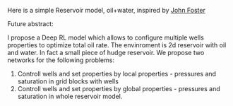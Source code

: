Here is a simple Reservoir model, oil+water, inspired by [John Foster](https://johnfoster.pge.utexas.edu/PGE323M-ResEngineeringIII/course-mat/) 

Future abstract:

I propose a Deep RL model which allows to configure multiple wells properties to optimize total oil rate. 
The envinroment is 2d reservoir with oil and water. 
In fact a small piece of hudge reservoir. 
We propose two networks for the following problems:
<ol>
  <li> Controll wells and set properties by local properties - pressures and saturation in grid blocks with wells
  <li> Controll wells and set properties by global properties - pressures and saturation in whole reservoir model.
</ol>
